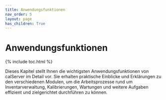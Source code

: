 ```yaml
---
title: Anwendungsfunktionen
nav_order: 5
layout: page
has_children: True
---
```


# Anwendungsfunktionen
{% include toc.html %}

Dieses Kapitel stellt Ihnen die wichtigsten Anwendungsfunktionen von calServer im Detail vor. Sie erhalten praktische Einblicke und Erklärungen zu den verschiedenen Modulen, um die Arbeitsprozesse rund um Inventarverwaltung, Kalibrierungen, Wartungen und weitere Aufgaben effizient und zielgerichtet durchführen zu können.
